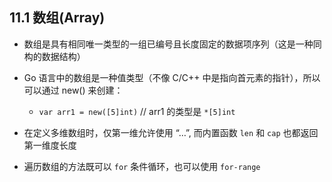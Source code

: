 ## 11.1 数组(Array)
* 数组是具有相同唯一类型的一组已编号且长度固定的数据项序列（这是一种同构的数据结构）

* Go 语言中的数组是一种值类型（不像 C/C++ 中是指向首元素的指针），所以可以通过 new() 来创建：
    * `var arr1 = new([5]int)` // arr1 的类型是 `*[5]int`

* 在定义多维数组时，仅第一维允许使用 “…”, 而内置函数 `len` 和 `cap` 也都返回第一维度长度

* 遍历数组的方法既可以 `for` 条件循环，也可以使用 `for-range`

